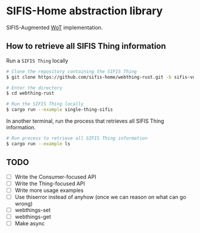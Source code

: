# SIFIS-Home abstraction library

SIFIS-Augmented [WoT](https://www.w3.org/TR/wot-thing-description) implementation.

## How to retrieve all SIFIS Thing information

Run a `SIFIS Thing` locally

``` sh
# Clone the repository containing the SIFIS Thing
$ git clone https://github.com/sifis-home/webthing-rust.git -b sifis-vocabulary-example

# Enter the directory
$ cd webthing-rust

# Run the SIFIS Thing locally
$ cargo run --example single-thing-sifis
```

In another terminal, run the process that retrieves all SIFIS Thing information.

``` sh
# Run process to retrieve all SIFIS Thing information
$ cargo run --example ls
```

## TODO
- [ ] Write the Consumer-focused API
- [ ] Write the Thing-focused API
- [ ] Write more usage examples
- [ ] Use thiserror instead of anyhow (once we can reason on what can go wrong)
- [ ] webthings-set
- [ ] webthings-get
- [ ] Make async
